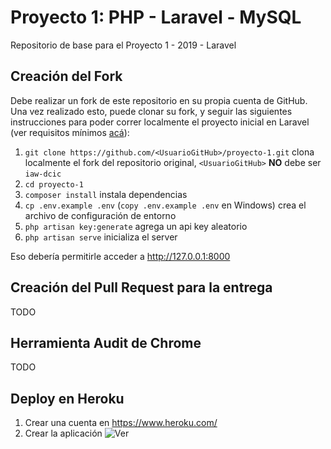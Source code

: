 # Proyecto 1: PHP - Laravel - MySQL

Repositorio de base para el Proyecto 1 - 2019 - Laravel

## Creación del Fork

Debe realizar un fork de este repositorio en su propia cuenta de GitHub.
Una vez realizado esto, puede clonar su fork, y seguir las siguientes instrucciones para poder correr localmente el proyecto inicial en Laravel (ver requisitos mínimos [acá](https://laravel.com/docs/5.8#server-requirements)):

1. `git clone https://github.com/<UsuarioGitHub>/proyecto-1.git` clona localmente el fork del repositorio original, `<UsuarioGitHub>` **NO** debe ser `iaw-dcic`
1. `cd proyecto-1`
1. `composer install` instala dependencias
1. `cp .env.example .env` (`copy .env.example .env` en Windows) crea el archivo de configuración de entorno
1. `php artisan key:generate` agrega un api key aleatorio
1. `php artisan serve` inicializa el server

Eso debería permitirle acceder a http://127.0.0.1:8000

## Creación del Pull Request para la entrega

TODO

## Herramienta Audit de Chrome

TODO

## Deploy en Heroku

1. Crear una cuenta en https://www.heroku.com/
1. Crear la aplicación ![Ver](screenshot/screenshot1.png)

